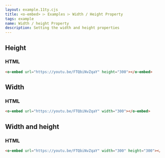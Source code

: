 ```yaml
---
layout: example.11ty.cjs
title: <o-embed> ⌲ Examples ⌲ Width / Height Property
tags: example
name: Width / height Property
description: Setting the width and height properties
---
```


<h2>Height</h2>
<h3>HTML</h3>

```html
<o-embed url="https://youtu.be/FTQbiNvZqaY" height="300"></o-embed>
```

<o-embed url="https://youtu.be/FTQbiNvZqaY" height="300"></o-embed>

<h2>Width</h2>
<h3>HTML</h3>

```html
<o-embed url="https://youtu.be/FTQbiNvZqaY" width="300"></o-embed>
```

<o-embed url="https://youtu.be/FTQbiNvZqaY" width="300"></o-embed>

<h2>Width and height</h2>
<h3>HTML</h3>

```html
<o-embed url="https://youtu.be/FTQbiNvZqaY" width="300" height="300"></o-embed>
```

<o-embed url="https://youtu.be/FTQbiNvZqaY" width="300" height="300"></o-embed>
